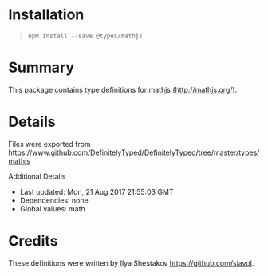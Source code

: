 # Installation
> `npm install --save @types/mathjs`

# Summary
This package contains type definitions for mathjs (http://mathjs.org/).

# Details
Files were exported from https://www.github.com/DefinitelyTyped/DefinitelyTyped/tree/master/types/mathjs

Additional Details
 * Last updated: Mon, 21 Aug 2017 21:55:03 GMT
 * Dependencies: none
 * Global values: math

# Credits
These definitions were written by Ilya Shestakov <https://github.com/siavol>.
